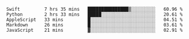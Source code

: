 
<!--START_SECTION:waka-->
```text
Swift         7 hrs 35 mins   ███████████████▒░░░░░░░░░   60.96 % 
Python        2 hrs 33 mins   █████░░░░░░░░░░░░░░░░░░░░   20.61 % 
AppleScript   33 mins         █░░░░░░░░░░░░░░░░░░░░░░░░   04.51 % 
Markdown      26 mins         █░░░░░░░░░░░░░░░░░░░░░░░░   03.61 % 
JavaScript    21 mins         ▓░░░░░░░░░░░░░░░░░░░░░░░░   02.91 % 
```
<!--END_SECTION:waka-->

